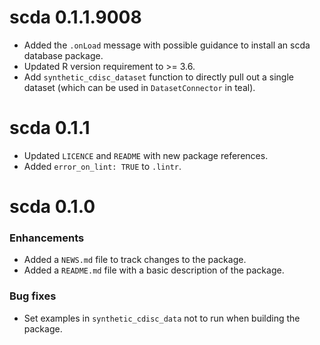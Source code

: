 # scda 0.1.1.9008

* Added the `.onLoad` message with possible guidance to install an scda database package.
* Updated R version requirement to >= 3.6.
* Add `synthetic_cdisc_dataset` function to directly pull out a single dataset (which can be used in `DatasetConnector` in teal).

# scda 0.1.1

* Updated `LICENCE` and `README` with new package references.
* Added `error_on_lint: TRUE` to `.lintr`.

# scda 0.1.0

### Enhancements
* Added a `NEWS.md` file to track changes to the package.
* Added a `README.md` file with a basic description of the package.

### Bug fixes
* Set examples in `synthetic_cdisc_data` not to run when building the package.
